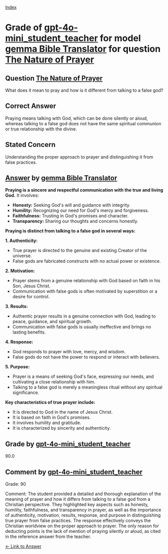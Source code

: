 
[Index](../../../../index.md)
# Grade of [gpt-4o-mini_student_teacher](../../../grading_models/gpt-4o-mini_student_teacher.md) for model [gemma Bible Translator](../../../answering_models/gemma_Bible_Translator.md) for question [The Nature of Prayer](../../../questions/The_Nature_of_Prayer.md)

## Question [The Nature of Prayer](../../../questions/The_Nature_of_Prayer.md)
What does it mean to pray and how is it different from talking to a false god?

## Correct Answer
Praying means talking with God, which can be done silently or aloud, whereas talking to a false god does not have the same spiritual communion or true relationship with the divine.

## Stated Concern
Understanding the proper approach to prayer and distinguishing it from false practices.

## [Answer](../The_Nature_of_Prayer.md) by [gemma Bible Translator](../../../answering_models/gemma_Bible_Translator.md)
**Praying is a sincere and respectful communication with the true and living God.** It involves:

* **Honesty:** Seeking God's will and guidance with integrity.
* **Humility:** Recognizing our need for God's mercy and forgiveness.
* **Faithfulness:** Trusting in God's promises and character.
* **Transparency:** Sharing our thoughts and concerns honestly.

**Praying is distinct from talking to a false god in several ways:**

**1. Authenticity:**
- True prayer is directed to the genuine and existing Creator of the universe.
- False gods are fabricated constructs with no actual power or existence.

**2. Motivation:**
- Prayer stems from a genuine relationship with God based on faith in his Son, Jesus Christ.
- Communication with false gods is often motivated by superstition or a desire for control.

**3. Results:**
- Authentic prayer results in a genuine connection with God, leading to peace, guidance, and spiritual growth.
- Communication with false gods is usually ineffective and brings no lasting benefits.

**4. Response:**
- God responds to prayer with love, mercy, and wisdom.
- False gods do not have the power to respond or interact with believers.

**5. Purpose:**
- Prayer is a means of seeking God's face, expressing our needs, and cultivating a close relationship with him.
- Talking to a false god is merely a meaningless ritual without any spiritual significance.

**Key characteristics of true prayer include:**

* It is directed to God in the name of Jesus Christ.
* It is based on faith in God's promises.
* It involves humility and gratitude.
* It is characterized by sincerity and authenticity.

## Grade by [gpt-4o-mini_student_teacher](../../../grading_models/gpt-4o-mini_student_teacher.md)
90.0

## Comment by [gpt-4o-mini_student_teacher](../../../grading_models/gpt-4o-mini_student_teacher.md)
Grade: 90

Comment: The student provided a detailed and thorough explanation of the meaning of prayer and how it differs from talking to a false god from a Christian perspective. They highlighted key aspects such as honesty, humility, faithfulness, and transparency in prayer, as well as the importance of authenticity, motivation, results, response, and purpose in distinguishing true prayer from false practices. The response effectively conveys the Christian worldview on the proper approach to prayer. The only reason for deducting points is the lack of mention of praying silently or aloud, as cited in the reference answer from the teacher.

[&lt;- Link to Answer](../The_Nature_of_Prayer.md)
